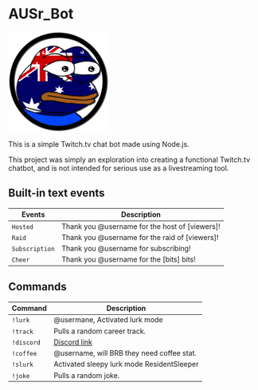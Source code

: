 # AUSr_Bot

![AUSr_Bot](/AUSr_Bot.png)

This is a simple Twitch.tv chat bot made using Node.js.

This project was simply an exploration into creating a functional Twitch.tv chatbot, and is not intended for serious use as a livestreaming tool.

## Built-in text events

Events               | Description
---------------------|------------
`Hosted`             | Thank you @username for the host of [viewers]!
`Raid`               | Thank you @username for the raid of [viewers]!
`Subscription`       | Thank you @username for subscribing!
`Cheer`              | Thank you @username for the [bits] bits!

## Commands

Command              | Description
---------------------|------------
`!lurk`              | @usermane, Activated lurk mode
`!track`             | Pulls a random career track.
`!discord`           | [Discord link](https://discord.gg/QUkEEvb)
`!coffee`            | @username, will BRB they need coffee stat.
`!slurk`             | Activated sleepy lurk mode ResidentSleeper
`!joke`              | Pulls a random joke.
